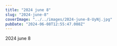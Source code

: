 ```yaml
---
title: "2024 june 8"
slug: "2024-june-8"
coverImage: "../../images/2024-june-8-UyNj.jpg"
pubDate: "2024-06-08T12:55:47.008Z"
---
```


2024 june 8
